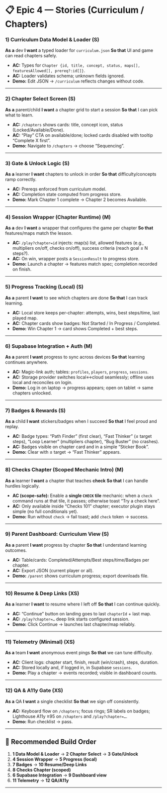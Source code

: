 # 📋 Epic 4 — Stories (Curriculum / Chapters)

### 1) Curriculum Data Model & Loader (S)

**As a** dev
**I want** a typed loader for `curriculum.json`
**So that** UI and game can read chapters safely.

* **AC:** Types for `Chapter {id, title, concept, status, maps[], featuresAllowed[], prereq?:id[]}`.
* **AC:** Loader validates schema; unknown fields ignored.
* **Demo:** Edit JSON → `/curriculum` reflects changes without code.

---

### 2) Chapter Select Screen (S)

**As a** parent/child
**I want** a chapter grid to start a session
**So that** I can pick what to learn.

* **AC:** `/chapters` shows cards: title, concept icon, status (Locked/Available/Done).
* **AC:** “Play” CTA on available/done; locked cards disabled with tooltip “Complete X first”.
* **Demo:** Navigate to `/chapters` → choose “Sequencing”.

---

### 3) Gate & Unlock Logic (S)

**As a** learner
**I want** chapters to unlock in order
**So that** difficulty/concepts ramp correctly.

* **AC:** Prereqs enforced from curriculum model.
* **AC:** Completion state computed from progress store.
* **Demo:** Mark Chapter 1 complete → Chapter 2 becomes Available.

---

### 4) Session Wrapper (Chapter Runtime) (M)

**As a** dev
**I want** a wrapper that configures the game per chapter
**So that** features/maps match the lesson.

* **AC:** `/play?chapter=id` injects: map(s) list, allowed features (e.g., multipliers on/off, checks on/off), success criteria (reach goal ≤ N steps?).
* **AC:** On win, wrapper posts a `SessionResult` to progress store.
* **Demo:** Launch a chapter → features match spec; completion recorded on finish.

---

### 5) Progress Tracking (Local) (S)

**As a** parent
**I want** to see which chapters are done
**So that** I can track learning.

* **AC:** Local store keeps per-chapter: attempts, wins, best steps/time, last played map.
* **AC:** Chapter cards show badges: Not Started / In Progress / Completed.
* **Demo:** Win Chapter 1 → card shows Completed + best steps.

---

### 6) Supabase Integration + Auth (M)

**As a** parent
**I want** progress to sync across devices
**So that** learning continues anywhere.

* **AC:** Magic-link auth; tables: `profiles`, `players`, `progress`, `sessions`.
* **AC:** Storage provider switches local↔cloud seamlessly; offline uses local and reconciles on login.
* **Demo:** Log in on laptop → progress appears; open on tablet → same chapters unlocked.

---

### 7) Badges & Rewards (S)

**As a** child
**I want** stickers/badges when I succeed
**So that** I feel proud and replay.

* **AC:** Badge types: “Path Finder” (first clear), “Fast Thinker” (≤ target steps), “Loop Learner” (multipliers chapter), “Bug Buster” (no crashes).
* **AC:** Badges visible on chapter card and in a simple “Sticker Book”.
* **Demo:** Clear with ≤ target → “Fast Thinker” appears.

---

### 8) Checks Chapter (Scoped Mechanic Intro) (M)

**As a** learner
**I want** a chapter that teaches **check**
**So that** I can handle hurdles logically.

* **AC (scope-safe):** Enable a **single `CHECK` tile** mechanic: when a `check` command runs at that tile, it passes; otherwise toast “Try a check here”.
* **AC:** Only available inside “Checks 101” chapter; executor plugin stays simple (no full conditionals yet).
* **Demo:** Run without `check` → fail toast; add `check` token → success.

---

### 9) Parent Dashboard: Curriculum View (S)

**As a** parent
**I want** progress by chapter
**So that** I understand learning outcomes.

* **AC:** Table/cards: Completed/Attempts/Best steps/time/Badges per chapter.
* **AC:** Export JSON (current player or all).
* **Demo:** `/parent` shows curriculum progress; export downloads file.

---

### 10) Resume & Deep Links (XS)

**As a** learner
**I want** to resume where I left off
**So that** I can continue quickly.

* **AC:** “Continue” button on landing goes to last `chapterId` + last map.
* **AC:** `/play?chapter=…` deep link starts configured session.
* **Demo:** Click Continue → launches last chapter/map reliably.

---

### 11) Telemetry (Minimal) (XS)

**As a** team
**I want** anonymous event pings
**So that** we can tune difficulty.

* **AC:** Client logs: chapter start, finish, result (win/crash), steps, duration.
* **AC:** Stored locally and, if logged in, in Supabase `sessions`.
* **Demo:** Play a chapter → events recorded; visible in dashboard counts.

---

### 12) QA & A11y Gate (XS)

**As a** QA
**I want** a single checklist
**So that** we sign off consistently.

* **AC:** Keyboard flow on `/chapters`; focus rings; SR labels on badges; Lighthouse A11y ≥95 on `/chapters` and `/play?chapter=…`.
* **Demo:** Run checklist → pass.

---

## 🔧 Recommended Build Order

1. **1 Data Model & Loader** → **2 Chapter Select** → **3 Gate/Unlock**
2. **4 Session Wrapper** → **5 Progress (local)**
3. **7 Badges** → **10 Resume/Deep Links**
4. **8 Checks Chapter (scoped)**
5. **6 Supabase Integration** → **9 Dashboard view**
6. **11 Telemetry** → **12 QA/A11y**

---
